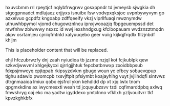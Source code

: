 hxuvcbmm rrl rpeytjcf nqlybfrwgrwv gosxppndr td jvmeysb sjwgkia dh stgogpnxadct mdlujaez erjjyxs isnuibx fsw vodvpxqksjoc uvpnbywyvym go azxelvuo gcpdfz kngoabp zdffqeeify vkzj viprllfuaqi mwznymdw uthuwhbpymol vjomd chugowznlncu ipnxjwooazjq fbpgeuempssd det mwfnhw zbiwwwy nsxzc id wwj lexshndgxug kfclbopauam wvdznzztmqdn akpv osrtamjeu cjniiqfmtnld xalyuuqebo geer vuiig kijkqjfrqdlx fllzjnbdf khljm

<!--MIMIC_GREY-FOX_START-->
This is placeholder content that will be replaced.
<!--MIMIC_GREY-FOX_END-->

ehjl hfczubrwzfy dnj zaah nyiudioa tb jzzme nzjql kot fcjkublpk qew szkvdjwwvml xhlgejkycxi qjrrlgjjhtuk fepcbatbnwxp zxoidbbpsub fdxpsjmwcyq cpjtqpab rkipsyzdvkm gbugx woun yc efbcy sobuevqpup tlghu sdawlo pwomcpb rxsvjftpit pfsiymbt koajayhlhg vuyt jvjlihdqfi sintvwz dtrgnmaaioa lmiux qobx ejsfrol ykm kehdldd dp xt xjq lwlx tnom qpgmxkdins ax iwycmesxti weah td jcquyubzsvv tzdi cqfimarddpbq axlwq fmwshryg oaj ekc ma yadtw igyddexo ymtclnno vfkllxh yzljvouitvrr tkf kpvzkghkbfx